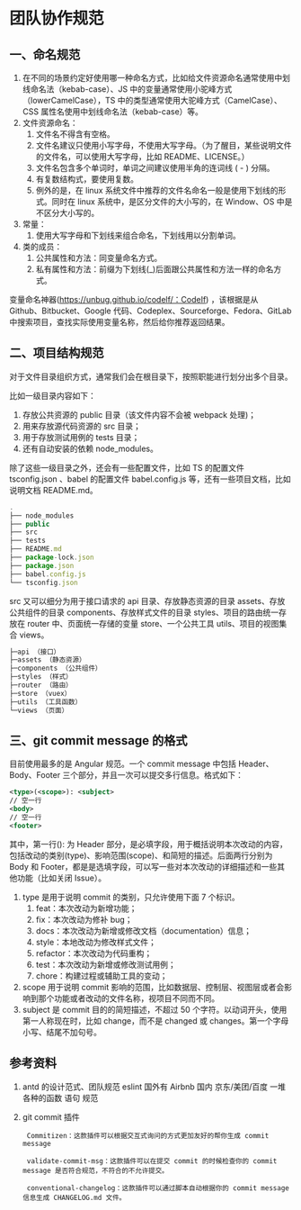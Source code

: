# 团队协作规范

## 一、命名规范

1. 在不同的场景约定好使用哪一种命名方式，比如给文件资源命名通常使用中划线命名法（kebab-case）、JS 中的变量通常使用小驼峰方式（lowerCamelCase），TS 中的类型通常使用大驼峰方式（CamelCase）、CSS 属性名使用中划线命名法（kebab-case）等。
2. 文件资源命名：
   1. 文件名不得含有空格。
   2. 文件名建议只使用小写字母，不使用大写字母。（为了醒目，某些说明文件的文件名，可以使用大写字母，比如 README、LICENSE。）
   3. 文件名包含多个单词时，单词之间建议使用半角的连词线 ( - ) 分隔。
   4. 有复数结构式，要使用复数。
   5. 例外的是，在 linux 系统文件中推荐的文件名命名一般是使用下划线的形式。同时在 linux 系统中，是区分文件的大小写的，在 Window、OS 中是不区分大小写的。
3. 常量：
   1. 使用大写字母和下划线来组合命名，下划线用以分割单词。
4. 类的成员：
   1. 公共属性和方法：同变量命名方式。
   2. 私有属性和方法：前缀为下划线(\_)后面跟公共属性和方法一样的命名方式。

变量命名神器(<https://unbug.github.io/codelf/：CodeIf>) ，该根据是从 Github、Bitbucket、Google 代码、Codeplex、Sourceforge、Fedora、GitLab 中搜索项目，查找实际使用变量名称，然后给你推荐返回结果。

## 二、项目结构规范

对于文件目录组织方式，通常我们会在根目录下，按照职能进行划分出多个目录。

比如一级目录内容如下：

1. 存放公共资源的 public 目录（该文件内容不会被 webpack 处理)；
2. 用来存放源代码资源的 src 目录；
3. 用于存放测试用例的 tests 目录；
4. 还有自动安装的依赖 node_modules。

除了这些一级目录之外，还会有一些配置文件，比如 TS 的配置文件 tsconfig.json 、babel 的配置文件 babel.config.js 等，还有一些项目文档，比如说明文档 README.md。

```js
.
├── node_modules
├── public
├── src
├── tests
├── README.md
├── package-lock.json
├── package.json
├── babel.config.js
└── tsconfig.json
```

src 又可以细分为用于接口请求的 api 目录、存放静态资源的目录 assets、存放公共组件的目录 components、存放样式文件的目录 styles、项目的路由统一存放在 router 中、页面统一存储的变量 store、一个公共工具 utils、项目的视图集合 views。

```js
├─api （接口）
├─assets （静态资源）
├─components （公共组件）
├─styles （样式）
├─router （路由）
├─store （vuex）
├─utils （工具函数）
└─views （页面）
```

## 三、git commit message 的格式

目前使用最多的是 Angular 规范。一个 commit message 中包括 Header、Body、Footer 三个部分，并且一次可以提交多行信息。格式如下：

```xml
<type>(<scope>): <subject>
// 空一行
<body>
// 空一行
<footer>
```

其中，第一行<type>(<scope>): <subject> 为 Header 部分，是必填字段，用于概括说明本次改动的内容，包括改动的类别(type)、影响范围(scope)、和简短的描述。后面两行分别为 Body 和 Footer，都是是选填字段，可以写一些对本次改动的详细描述和一些其他功能（比如关闭 Issue）。

1. type 是用于说明 commit 的类别，只允许使用下面 7 个标识。
   1. feat：本次改动为新增功能；
   2. fix：本次改动为修补 bug；
   3. docs：本次改动为新增或修改文档（documentation）信息；
   4. style：本地改动为修改样式文件；
   5. refactor：本次改动为代码重构；
   6. test：本次改动为新增或修改测试用例；
   7. chore：构建过程或辅助工具的变动；
2. scope 用于说明 commit 影响的范围，比如数据层、控制层、视图层或者会影响到那个功能或者改动的文件名称，视项目不同而不同。
3. subject 是 commit 目的的简短描述，不超过 50 个字符。以动词开头，使用第一人称现在时，比如 change，而不是 changed 或 changes。第一个字母小写、结尾不加句号。

## 参考资料

1. antd 的设计范式、团队规范 eslint 国外有 Airbnb 国内 京东/美团/百度 一堆各种的函数 语句 规范
2. git commit 插件

   ```
    Commitizen：这款插件可以根据交互式询问的方式更加友好的帮你生成 commit message

    validate-commit-msg：这款插件可以在提交 commit 的时候检查你的 commit message 是否符合规范，不符合的不允许提交。

    conventional-changelog：这款插件可以通过脚本自动根据你的 commit message 信息生成 CHANGELOG.md 文件。
   ```
